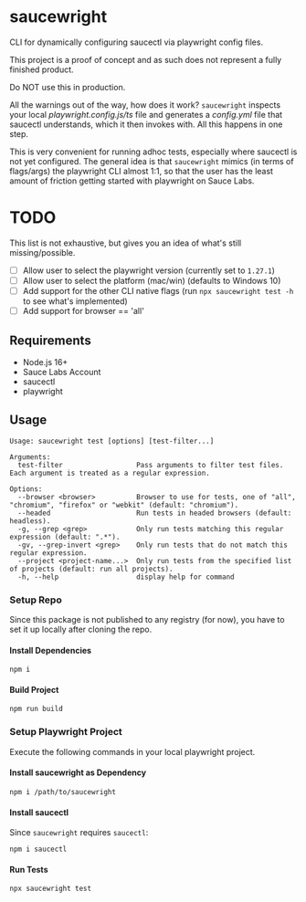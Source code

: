# saucewright

CLI for dynamically configuring saucectl via playwright config files.

This project is a proof of concept and as such does not represent a fully finished product.

Do NOT use this in production.

All the warnings out of the way, how does it work? `saucewright` inspects your local _playwright.config.js/ts_ file
and generates a _config.yml_ file that saucectl understands, which it then invokes with. All this happens in one step.

This is very convenient for running adhoc tests, especially where saucectl is not yet configured. The general idea is
that `saucewright` mimics (in terms of flags/args) the playwright CLI almost 1:1, so that the user has the least amount
of friction getting started with playwright on Sauce Labs.

# TODO

This list is not exhaustive, but gives you an idea of what's still missing/possible.

- [ ] Allow user to select the playwright version (currently set to `1.27.1`)
- [ ] Allow user to select the platform (mac/win) (defaults to Windows 10)
- [ ] Add support for the other CLI native flags (run `npx saucewright test -h` to see what's implemented)
- [ ] Add support for browser == 'all'

## Requirements

- Node.js 16+
- Sauce Labs Account
- saucectl
- playwright

## Usage

```shell
Usage: saucewright test [options] [test-filter...]

Arguments:
  test-filter                  Pass arguments to filter test files. Each argument is treated as a regular expression.

Options:
  --browser <browser>          Browser to use for tests, one of "all", "chromium", "firefox" or "webkit" (default: "chromium").
  --headed                     Run tests in headed browsers (default: headless).
  -g, --grep <grep>            Only run tests matching this regular expression (default: ".*").
  -gv, --grep-invert <grep>    Only run tests that do not match this regular expression.
  --project <project-name...>  Only run tests from the specified list of projects (default: run all projects).
  -h, --help                   display help for command
```

### Setup Repo

Since this package is not published to any registry (for now), you have to set it up locally after cloning the repo.

#### Install Dependencies

```shell
npm i
```

#### Build Project

```shell
npm run build
```

### Setup Playwright Project

Execute the following commands in your local playwright project. 

#### Install saucewright as Dependency

```shell
npm i /path/to/saucewright
```

#### Install saucectl

Since `saucewright` requires `saucectl`:

```shell
npm i saucectl
```

#### Run Tests

```shell
npx saucewright test
```
